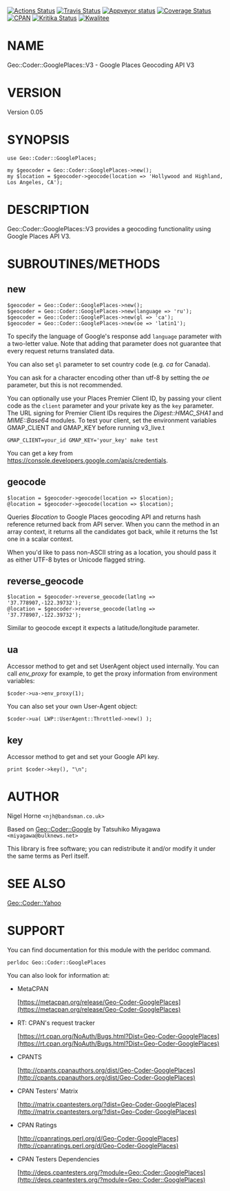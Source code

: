 [![Actions Status](https://github.com/nigelhorne/Geo-Coder-GooglePlaces/workflows/.github/workflows/all.yml/badge.svg)](https://github.com/nigelhorne/Geo-Coder-GooglePlaces/actions)
[![Travis Status](https://travis-ci.org/nigelhorne/geo-coder-googleplaces.svg?branch=master)](https://travis-ci.org/nigelhorne/geo-coder-googleplaces)
[![Appveyor status](https://ci.appveyor.com/api/projects/status/fe74iggarbf7vg17/branch/master?svg=true)](https://ci.appveyor.com/project/nigelhorne/geo-coder-googleplaces/branch/master)
[![Coverage Status](https://coveralls.io/repos/github/nigelhorne/geo-coder-googleplaces/badge.svg?branch=master)](https://coveralls.io/github/nigelhorne/geo-coder-googleplaces?branch=master)
[![CPAN](https://img.shields.io/cpan/v/Geo-Coder-GooglePlaces.svg)](http://search.cpan.org/~nhorne/Geo-Coder-GooglePlaces/)
[![Kritika Status](https://kritika.io/users/nigelhorne/repos/5894516992072296/heads/master/status.svg)](https://kritika.io/users/nigelhorne/repos/5894516992072296/heads/master/)
[![Kwalitee](https://cpants.cpanauthors.org/dist/Geo-Coder-GooglePlaces.png)](http://cpants.cpanauthors.org/dist/Geo-Coder-GooglePlaces)

# NAME

Geo::Coder::GooglePlaces::V3 - Google Places Geocoding API V3

# VERSION

Version 0.05

# SYNOPSIS

    use Geo::Coder::GooglePlaces;

    my $geocoder = Geo::Coder::GooglePlaces->new();
    my $location = $geocoder->geocode(location => 'Hollywood and Highland, Los Angeles, CA');

# DESCRIPTION

Geo::Coder::GooglePlaces::V3 provides a geocoding functionality using Google Places API V3.

# SUBROUTINES/METHODS

## new

    $geocoder = Geo::Coder::GooglePlaces->new();
    $geocoder = Geo::Coder::GooglePlaces->new(language => 'ru');
    $geocoder = Geo::Coder::GooglePlaces->new(gl => 'ca');
    $geocoder = Geo::Coder::GooglePlaces->new(oe => 'latin1');

To specify the language of Google's response add `language` parameter
with a two-letter value. Note that adding that parameter does not
guarantee that every request returns translated data.

You can also set `gl` parameter to set country code (e.g. _ca_ for Canada).

You can ask for a character encoding other than utf-8 by setting the _oe_
parameter, but this is not recommended.

You can optionally use your Places Premier Client ID, by passing your client
code as the `client` parameter and your private key as the `key` parameter.
The URL signing for Premier Client IDs requires the _Digest::HMAC\_SHA1_
and _MIME::Base64_ modules. To test your client, set the environment
variables GMAP\_CLIENT and GMAP\_KEY before running v3\_live.t

    GMAP_CLIENT=your_id GMAP_KEY='your_key' make test

You can get a key from https://console.developers.google.com/apis/credentials.

## geocode

    $location = $geocoder->geocode(location => $location);
    @location = $geocoder->geocode(location => $location);

Queries _$location_ to Google Places geocoding API and returns hash
reference returned back from API server. When you cann the method in
an array context, it returns all the candidates got back, while it
returns the 1st one in a scalar context.

When you'd like to pass non-ASCII string as a location, you should
pass it as either UTF-8 bytes or Unicode flagged string.

## reverse\_geocode

    $location = $geocoder->reverse_geocode(latlng => '37.778907,-122.39732');
    @location = $geocoder->reverse_geocode(latlng => '37.778907,-122.39732');

Similar to geocode except it expects a latitude/longitude parameter.

## ua

Accessor method to get and set UserAgent object used internally. You
can call _env\_proxy_ for example, to get the proxy information from
environment variables:

    $coder->ua->env_proxy(1);

You can also set your own User-Agent object:

    $coder->ua( LWP::UserAgent::Throttled->new() );

## key

Accessor method to get and set your Google API key.

    print $coder->key(), "\n";

# AUTHOR

Nigel Horne `<njh@bandsman.co.uk>`

Based on [Geo::Coder::Google](https://metacpan.org/pod/Geo%3A%3ACoder%3A%3AGoogle) by Tatsuhiko Miyagawa `<miyagawa@bulknews.net>`

This library is free software; you can redistribute it and/or modify
it under the same terms as Perl itself.

# SEE ALSO

[Geo::Coder::Yahoo](https://metacpan.org/pod/Geo%3A%3ACoder%3A%3AYahoo)

# SUPPORT

You can find documentation for this module with the perldoc command.

    perldoc Geo::Coder::GooglePlaces

You can also look for information at:

- MetaCPAN

    [https://metacpan.org/release/Geo-Coder-GooglePlaces](https://metacpan.org/release/Geo-Coder-GooglePlaces)

- RT: CPAN's request tracker

    [https://rt.cpan.org/NoAuth/Bugs.html?Dist=Geo-Coder-GooglePlaces](https://rt.cpan.org/NoAuth/Bugs.html?Dist=Geo-Coder-GooglePlaces)

- CPANTS

    [http://cpants.cpanauthors.org/dist/Geo-Coder-GooglePlaces](http://cpants.cpanauthors.org/dist/Geo-Coder-GooglePlaces)

- CPAN Testers' Matrix

    [http://matrix.cpantesters.org/?dist=Geo-Coder-GooglePlaces](http://matrix.cpantesters.org/?dist=Geo-Coder-GooglePlaces)

- CPAN Ratings

    [http://cpanratings.perl.org/d/Geo-Coder-GooglePlaces](http://cpanratings.perl.org/d/Geo-Coder-GooglePlaces)

- CPAN Testers Dependencies

    [http://deps.cpantesters.org/?module=Geo::Coder::GooglePlaces](http://deps.cpantesters.org/?module=Geo::Coder::GooglePlaces)
